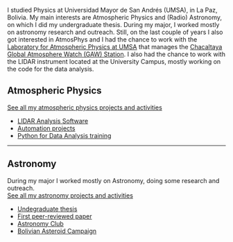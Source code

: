 I studied Physics at Universidad Mayor de San Andrés (UMSA), in La Paz, Bolivia. My main interests are Atmospheric Physics and (Radio) Astronomy, on which I did my undergraduate thesis. 
During my major, I worked mostly on astronomy research and outreach. Still, on the last couple of years I also got interested in AtmosPhys and I had the chance to work with the [Laboratory for Atmospheric Physics at UMSA](http://www.atmosfera.umsa.bo/wp/) that manages the [Chacaltaya Global Atmosphere Watch (GAW) Station](http://www.chacaltaya.edu.bo). I also had the chance to work with the LIDAR instrument located at the University Campus, mostly working on the code for the data analysis.


## Atmospheric Physics
[See all my atmospheric physics projects and activities](/atmosindex)
 - [LIDAR Analysis Software](/atmos/lidar)
 - [Automation projects](/atmos/automation)
 - [Python for Data Analysis training](/atmos/training)
---

## Astronomy
During my major I worked mostly on Astronomy, doing some research and outreach.
<br>
[See all my astronomy projects and activities](/astroindex)
 - [Undegraduate thesis](/astro/thesis)
 - [First peer-reviewed paper](/astro/rbfpaper)
 - [Astronomy Club](/astro/club)
 - [Bolivian Asteroid Campaign](/astro/campaign)

